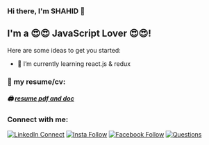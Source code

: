 ### Hi there, I'm SHAHID 👋

## I'm a 😍😍 JavaScript Lover 😍😍!


Here are some ideas to get you started:

<!--
- 🔭 I’m currently working on ...
-->
- 🌱 I’m currently learning react.js & redux
<!--
- 👯 I’m looking to collaborate on ...
- 🤔 I’m looking for help with ...
- 💬 Ask me about ...
- 📫 How to reach me: ...
- 😄 Pronouns: ...
- ⚡ Fun fact: ...
- 🥅 2020 Goals: Learn React, Node
-->




### 📑 my resume/cv:

##### 🖨 [resume pdf and doc](https://drive.google.com/file/d/1Fc1ZPRp7WbKDdiBbzgYQcDNLAxoqLsgB/view?usp=sharing)

### Connect with me:

[![LinkedIn Connect](https://img.shields.io/badge/%20-Connect-black?color=14171A&labelColor=212121&logo=linkedin&logoColor=ffffff)](https://www.linkedin.com/in/shahid-ul)   [![Insta Follow](https://img.shields.io/badge/%20-Follow-black?color=14171A&labelColor=d81b60&logo=instagram&logoColor=ffffff)](https://www.instagram.com/hello_shahidul/)   [![Facebook Follow](https://img.shields.io/badge/%20-Follow-black?color=14171A&labelColor=1976d2&logo=facebook&logoColor=ffffff)](https://www.facebook.com/shahid.cse46/) [![Questions](https://img.shields.io/badge/%20-Questions-black?color=14171A&labelColor=fff&logo=stackoverflow&logoColor=0c0d0e26)](https://stackoverflow.com/users/11169155/manik-roy)

<br />


